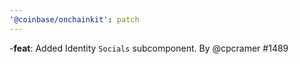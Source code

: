 ```yaml
---
'@coinbase/onchainkit': patch
---
```


-**feat**: Added Identity `Socials` subcomponent. By @cpcramer #1489
